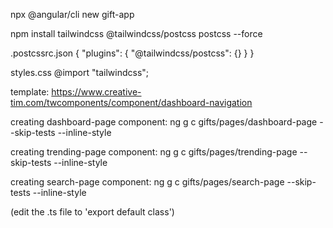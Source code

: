 
npx @angular/cli new gift-app

npm install tailwindcss @tailwindcss/postcss postcss --force

.postcssrc.json
{
  "plugins": {
    "@tailwindcss/postcss": {}
  }
}

styles.css
@import "tailwindcss";

template: 
https://www.creative-tim.com/twcomponents/component/dashboard-navigation

creating dashboard-page component:
ng g c gifts/pages/dashboard-page --skip-tests --inline-style

creating trending-page component:
ng g c gifts/pages/trending-page --skip-tests --inline-style

creating search-page component:
ng g c gifts/pages/search-page --skip-tests --inline-style

(edit the .ts file to 'export default class')